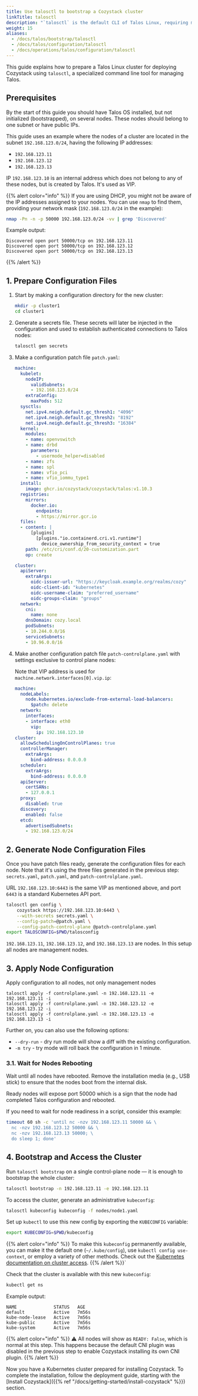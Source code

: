 ```yaml
---
title: Use talosctl to bootstrap a Cozystack cluster 
linkTitle: talosctl
description: "`talosctl` is the default CLI of Talos Linux, requiring more boilerplate code, but giving full flexibility in configuration."
weight: 15
aliases:
  - /docs/talos/bootstrap/talosctl
  - /docs/talos/configuration/talosctl
  - /docs/operations/talos/configuration/talosctl
---
```


This guide explains how to prepare a Talos Linux cluster for deploying Cozystack using `talosctl`,
a specialized command line tool for managing Talos.

## Prerequisites

By the start of this guide you should have Talos OS installed, but not initialized (bootstrapped), on several nodes.
These nodes should belong to one subnet or have public IPs.

This guide uses an example where the nodes of a cluster are located in the subnet `192.168.123.0/24`, having the following IP addresses:

- `192.168.123.11`
- `192.168.123.12`
- `192.168.123.13`

IP `192.168.123.10` is an internal address which does not belong to any of these nodes, but is created by Talos.
It's used as VIP.

{{% alert color="info" %}}
If you are using DHCP, you might not be aware of the IP addresses assigned to your nodes.
You can use `nmap` to find them, providing your network mask (`192.168.123.0/24` in the example):

```bash
nmap -Pn -n -p 50000 192.168.123.0/24 -vv | grep 'Discovered'
```

Example output:

```console
Discovered open port 50000/tcp on 192.168.123.11
Discovered open port 50000/tcp on 192.168.123.12
Discovered open port 50000/tcp on 192.168.123.13
```
{{% /alert %}}

## 1. Prepare Configuration Files

1.  Start by making a configuration directory for the new cluster:

    ```bash
    mkdir -p cluster1
    cd cluster1
    ```

1.  Generate a secrets file.
    These secrets will later be injected in the configuration and used to establish authenticated connections to Talos nodes:

    ```bash
    talosctl gen secrets
    ```

1.  Make a configuration patch file `patch.yaml`:

    ```yaml
    machine:
      kubelet:
        nodeIP:
          validSubnets:
          - 192.168.123.0/24
        extraConfig:
          maxPods: 512
      sysctls:
        net.ipv4.neigh.default.gc_thresh1: "4096"
        net.ipv4.neigh.default.gc_thresh2: "8192"
        net.ipv4.neigh.default.gc_thresh3: "16384"
      kernel:
        modules:
        - name: openvswitch
        - name: drbd
          parameters:
            - usermode_helper=disabled
        - name: zfs
        - name: spl
        - name: vfio_pci
        - name: vfio_iommu_type1
      install:
        image: ghcr.io/cozystack/cozystack/talos:v1.10.3
      registries:
        mirrors:
          docker.io:
            endpoints:
            - https://mirror.gcr.io
      files:
      - content: |
          [plugins]
            [plugins."io.containerd.cri.v1.runtime"]
              device_ownership_from_security_context = true
        path: /etc/cri/conf.d/20-customization.part
        op: create

    cluster:
      apiServer:
        extraArgs:
          oidc-issuer-url: "https://keycloak.example.org/realms/cozy"
          oidc-client-id: "kubernetes"
          oidc-username-claim: "preferred_username"
          oidc-groups-claim: "groups"
      network:
        cni:
          name: none
        dnsDomain: cozy.local
        podSubnets:
        - 10.244.0.0/16
        serviceSubnets:
        - 10.96.0.0/16
    ```

1.  Make another configuration patch file `patch-controlplane.yaml` with settings exclusive to control plane nodes:

    Note that VIP address is used for `machine.network.interfaces[0].vip.ip`:

    ```yaml
    machine:
      nodeLabels:
        node.kubernetes.io/exclude-from-external-load-balancers:
          $patch: delete
      network:
        interfaces:
        - interface: eth0
          vip:
            ip: 192.168.123.10
    cluster:
      allowSchedulingOnControlPlanes: true
      controllerManager:
        extraArgs:
          bind-address: 0.0.0.0
      scheduler:
        extraArgs:
          bind-address: 0.0.0.0
      apiServer:
        certSANs:
        - 127.0.0.1
      proxy:
        disabled: true
      discovery:
        enabled: false
      etcd:
        advertisedSubnets:
        - 192.168.123.0/24
    ```


## 2. Generate Node Configuration Files

Once you have patch files ready, generate the configuration files for each node.
Note that it's using the three files generated in the previous step: `secrets.yaml`, `patch.yaml`, and `patch-controlplane.yaml`.

URL `192.168.123.10:6443` is the same VIP as mentioned above, and port `6443` is a standard Kubernetes API port.

```bash
talosctl gen config \
    cozystack https://192.168.123.10:6443 \
    --with-secrets secrets.yaml \
    --config-patch=@patch.yaml \
    --config-patch-control-plane @patch-controlplane.yaml
export TALOSCONFIG=$PWD/talosconfig
```

`192.168.123.11`, `192.168.123.12`, and `192.168.123.13` are nodes.
In this setup all nodes are management nodes.

## 3. Apply Node Configuration

Apply configuration to all nodes, not only management nodes

```
talosctl apply -f controlplane.yaml -n 192.168.123.11 -e 192.168.123.11 -i
talosctl apply -f controlplane.yaml -n 192.168.123.12 -e 192.168.123.12 -i
talosctl apply -f controlplane.yaml -n 192.168.123.13 -e 192.168.123.13 -i
```

Further on, you can also use the following options:

- `--dry-run` - dry run mode will show a diff with the existing configuration.
- `-m try` - try mode will roll back the configuration in 1 minute.

### 3.1. Wait for Nodes Rebooting

Wait until all nodes have rebooted.
Remove the installation media (e.g., USB stick) to ensure that the nodes boot from the internal disk.

Ready nodes will expose port 50000 which is a sign that the node had completed Talos configuration and rebooted.

If you need to wait for node readiness in a script, consider this example:

```bash
timeout 60 sh -c 'until nc -nzv 192.168.123.11 50000 && \
  nc -nzv 192.168.123.12 50000 && \
  nc -nzv 192.168.123.13 50000; \
  do sleep 1; done'
```

## 4. Bootstrap and Access the Cluster

Run `talosctl bootstrap` on a single control-plane node — it is enough to bootstrap the whole cluster:

```bash
talosctl bootstrap -n 192.168.123.11 -e 192.168.123.11
```

To access the cluster, generate an administrative `kubeconfig`:

```bash
talosctl kubeconfig kubeconfig -f nodes/node1.yaml
```

Set up `kubectl` to use this new config by exporting the `KUBECONFIG` variable:

```bash
export KUBECONFIG=$PWD/kubeconfig
```

{{% alert color="info" %}}
To make this `kubeconfig` permanently available, you can make it the default one (`~/.kube/config`),
use `kubectl config use-context`, or employ a variety of other methods.
Check out the [Kubernetes documentation on cluster access](https://kubernetes.io/docs/concepts/configuration/organize-cluster-access-kubeconfig/).
{{% /alert %}}`

Check that the cluster is available with this new `kubeconfig`:

```bash
kubectl get ns
```

Example output:

```console
NAME              STATUS   AGE
default           Active   7m56s
kube-node-lease   Active   7m56s
kube-public       Active   7m56s
kube-system       Active   7m56s
```

{{% alert color="info" %}}
:warning: All nodes will show as `READY: False`, which is normal at this step.
This happens because the default CNI plugin was disabled in the previous step to enable Cozystack installing its own CNI plugin.
{{% /alert %}}

Now you have a Kubernetes cluster prepared for installing Cozystack.
To complete the installation, follow the deployment guide, starting with the
[Install Cozystack]({{% ref "/docs/getting-started/install-cozystack" %}}) section.
